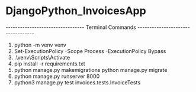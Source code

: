 # DjangoPython_InvoicesApp

--------------------------------- Terminal Commands ----------------------------------
1. python -m venv venv
2. Set-ExecutionPolicy -Scope Process -ExecutionPolicy Bypass
3. .\venv\Scripts\Activate
4. pip install -r requirements.txt
5. python manage.py makemigrations
python manage.py migrate
6. python manage.py runserver 8000
7. python3 manage.py test invoices.tests.InvoiceTests

